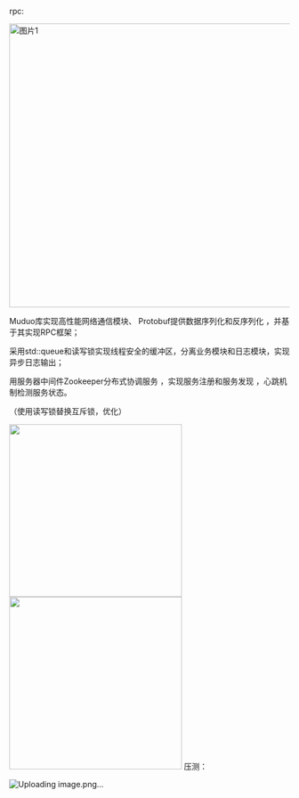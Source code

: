 rpc:

<img width="510" alt="图片1" src="https://github.com/user-attachments/assets/67ecdc3a-4f56-447c-90df-132555271599" />

Muduo库实现高性能网络通信模块、  Protobuf提供数据序列化和反序列化 ，并基于其实现RPC框架；

采用std::queue和读写锁实现线程安全的缓冲区，分离业务模块和日志模块，实现异步日志输出；

用服务器中间件Zookeeper分布式协调服务 ，实现服务注册和服务发现 ，心跳机制检测服务状态。

（使用读写锁替换互斥锁，优化）

<img src="https://github.com/lxy-ok/mprpc/assets/154768611/67438cac-1454-45b8-9f67-ab6829eab6b3" width="310px">

<img src="https://github.com/lxy-ok/mprpc/assets/154768611/0beb60cf-28e4-4ce2-af62-21c34580ca3a" width="310px">
压测：

![Uploading image.png…]()





